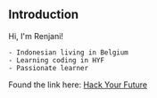 ## Introduction
Hi, I'm Renjani!

```
- Indonesian living in Belgium
- Learning coding in HYF
- Passionate learner
```  

Found the link here: [Hack Your Future](https://hackyourfuture.be/)
